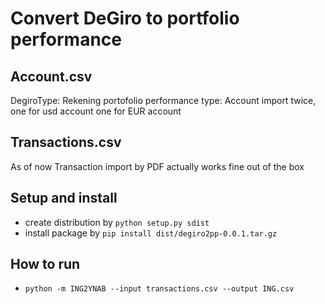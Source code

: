 # Convert DeGiro to portfolio performance

## Account.csv
DegiroType: Rekening
portofolio performance type: Account
import twice, one for usd account one for EUR account

## Transactions.csv
As of now Transaction import by PDF actually works fine out of the box

## Setup and install
* create distribution by `python setup.py sdist`
* install package by `pip install dist/degiro2pp-0.0.1.tar.gz` 

## How to run

* `python -m ING2YNAB --input transactions.csv --output ING.csv`